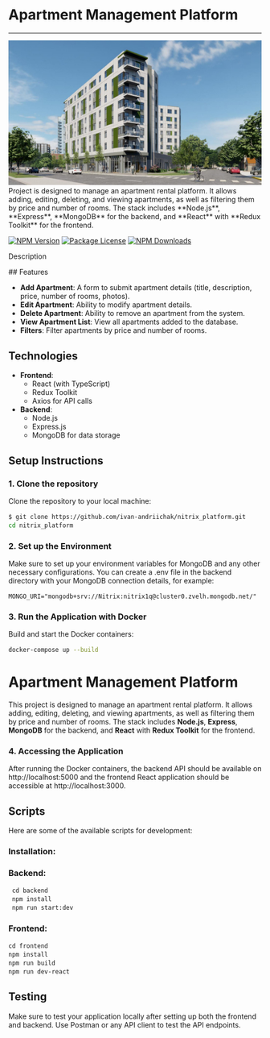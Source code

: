 
# Apartment Management Platform
<p>
<hr/>
<img width="1500" src="./frontend/src/images/PNG/apartment_background.jpeg" alt="apartment_logo"> 
Project is designed to manage an apartment rental platform. It allows adding, editing, deleting, and viewing apartments, as well as filtering them by price and number of rooms. The stack includes **Node.js**, **Express**, **MongoDB** for the backend, and **React** with **Redux Toolkit** for the frontend.

<a href="https://www.npmjs.com/~nestjs" target="_blank"><img src="https://img.shields.io/npm/v/@nestjs/core.svg" alt="NPM Version" /></a>
<a href="https://www.npmjs.com/~nestjs" target="_blank"><img src="https://img.shields.io/npm/l/@nestjs/core.svg" alt="Package License" /></a>
<a href="https://www.npmjs.com/~nestjs" target="_blank"><img src="https://img.shields.io/npm/dm/@nestjs/common.svg" alt="NPM Downloads" /></a>

<p>Description</p>
## Features

- **Add Apartment**: A form to submit apartment details (title, description, price, number of rooms, photos).
- **Edit Apartment**: Ability to modify apartment details.
- **Delete Apartment**: Ability to remove an apartment from the system.
- **View Apartment List**: View all apartments added to the database.
- **Filters**: Filter apartments by price and number of rooms.

## Technologies

- **Frontend**:
    - React (with TypeScript)
    - Redux Toolkit
    - Axios for API calls
- **Backend**:
    - Node.js
    - Express.js
    - MongoDB for data storage

## Setup Instructions

### 1. Clone the repository

Clone the repository to your local machine:

```bash
$ git clone https://github.com/ivan-andriichak/nitrix_platform.git
cd nitrix_platform
```

### 2. Set up the Environment

Make sure to set up your environment variables for MongoDB and any other necessary configurations. You can create a .env file in the backend directory with your MongoDB connection details, for example:

```env
MONGO_URI="mongodb+srv://Nitrix:nitrix1q@cluster0.zvelh.mongodb.net/"
```

### 3. Run the Application with Docker

Build and start the Docker containers:

```bash
docker-compose up --build
```

# Apartment Management Platform

This project is designed to manage an apartment rental platform. It allows adding, editing, deleting, and viewing apartments, as well as filtering them by price and number of rooms. The stack includes **Node.js**, **Express**, **MongoDB** for the backend, and **React** with **Redux Toolkit** for the frontend.


### 4. Accessing the Application

After running the Docker containers, the backend API should be available on http://localhost:5000 and the frontend React application should be accessible at http://localhost:3000.

## Scripts

Here are some of the available scripts for development:

### Installation:

### Backend:

```markdown
 cd backend
 npm install
 npm run start:dev
```

### Frontend:

```markdown
cd frontend
npm install
npm run build 
npm run dev-react 
```

## Testing

Make sure to test your application locally after setting up both the frontend and backend. Use Postman or any API client to test the API endpoints.

